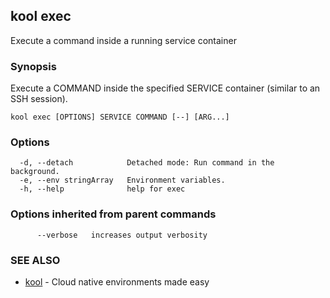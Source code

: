 ## kool exec

Execute a command inside a running service container

### Synopsis

Execute a COMMAND inside the specified SERVICE container (similar to an SSH session).

```
kool exec [OPTIONS] SERVICE COMMAND [--] [ARG...]
```

### Options

```
  -d, --detach            Detached mode: Run command in the background.
  -e, --env stringArray   Environment variables.
  -h, --help              help for exec
```

### Options inherited from parent commands

```
      --verbose   increases output verbosity
```

### SEE ALSO

* [kool](kool)	 - Cloud native environments made easy

